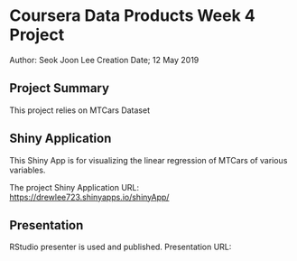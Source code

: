 # Coursera Data Products Week 4 Project
Author: Seok Joon Lee
Creation Date; 12 May 2019

## Project Summary
This project relies on MTCars Dataset
## Shiny Application
This Shiny App is for visualizing the linear regression of MTCars of various variables.

The project Shiny Application URL: https://drewlee723.shinyapps.io/shinyApp/
  
## Presentation
RStudio presenter is used and published.
Presentation URL: 
